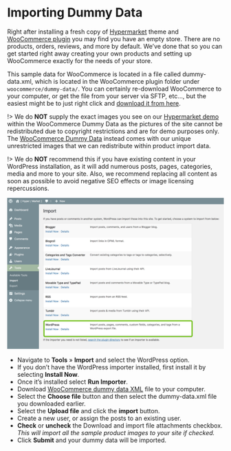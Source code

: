 # Importing Dummy Data

Right after installing a fresh copy of [Hypermarket](https://wordpress.org/themes/hypermarket/) theme and [WooCommerce plugin](https://wordpress.org/plugins/woocommerce/) you may find you have an empty store. There are no products, orders, reviews, and more by default. We’ve done that so you can get started right away creating your own products and setting up WooCommerce exactly for the needs of your store.

This sample data for WooCommerce is located in a file called dummy-data.xml, which is located in the WooCommerce plugin folder under ```woocommerce/dummy-data/```. You can certainly re-download WooCommerce to your computer, or get the file from your server via SFTP, etc…, but the easiest might be to just right click and [download it from here](https://plugins.svn.wordpress.org/woocommerce/tags/3.0.0/dummy-data/dummy-data.xml?dl=1).

!> We do **NOT** supply the exact images you see on our [Hypermarket demo](https://demo.mypreview.one/hypermarket) within the WooCommerce Dummy Data as the pictures of the site cannot be redistributed due to copyright restrictions and are for demo purposes only. The [WooCommerce Dummy Data](https://plugins.svn.wordpress.org/woocommerce/tags/3.0.0/dummy-data/dummy-data.xml?dl=1) instead comes with our unique unrestricted images that we can redistribute within product import data.

!> We do **NOT** recommend this if you have existing content in your WordPress installation, as it will add numerous posts, pages, categories, media and more to your site. Also, we recommend replacing all content as soon as possible to avoid negative SEO effects or image licensing repercussions.

![Importing WooCommerce Dummy Data](img/import-woocommerce-dummy-data.png)

* Navigate to **Tools** » **Import** and select the WordPress option.
* If you don’t have the WordPress importer installed, first install it by selecting **Install Now**.
* Once it’s installed select **Run Importer**.
* Download [WooCommerce dummy data XML](https://plugins.svn.wordpress.org/woocommerce/tags/3.0.0/dummy-data/dummy-data.xml?dl=1) file to your computer.
* Select the **Choose file** button and then select the dummy-data.xml file you downloaded earlier.
* Select the **Upload file** and click the **import** button.
* Create a new user, or assign the posts to an existing user.
* **Check** or **uncheck** the Download and import file attachments checkbox.<br/>
*This will import all the sample product images to your site if checked.*
* Click **Submit** and your dummy data will be imported.
